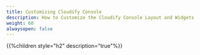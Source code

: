 ```yaml
---
title: Customizing Cloudify Console
description: How to Customize the Cloudify Console Layout and Widgets
weight: 60
alwaysopen: false
---
```


{{%children style="h2" description="true"%}}
